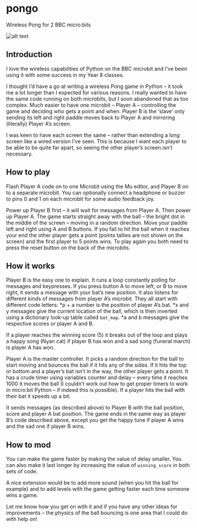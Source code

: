 # pongo
Wireless Pong for 2 BBC micro:bits

![alt text](http://www.suppertime.co.uk/blogmywiki/wp-content/uploads/2016/12/DSCF85883.jpg)

## Introduction
I love the wireless capabilities of Python on the BBC microbit and I’ve been using it with some success in my Year 8 classes.

I thought I’d have a go at writing a wireless Pong game in Python – it took me a lot longer than I expected for various reasons. I really wanted to have the same code running on both microbits, but I soon abandoned that as too complex. Much easier to have one microbit – Player A – controlling the game and deciding who gets a point and when. Player B is the ‘slave’ only sending its left and right paddle moves back to Player A and mirroring (literally) Player A’s screen.

I was keen to have each screen the same – rather than extending a long screen like a wired version I’ve seen. This is because I want each player to be able to be quite far apart, so seeing the other player’s screen isn’t necessary.

## How to play

Flash Player A code on to one Microbit using the Mu editor, and Player B on to a separate microbit. You can optionally connect a headphone or buzzer to pins 0 and 1 on each microbit for some audio feedback joy.

Power up Player B first – it will wait for messages from Player A. Then power up Player A. The game starts straight away with the ball – the bright dot in the middle of the screen – moving in a random direction. Move your paddle left and right using A and B buttons. If you fail to hit the ball when it reaches your end the other player gets a point (points tallies are not shown on the screen) and the first player to 5 points wins. To play again you both need to press the reset button on the back of the microbits.

## How it works

Player B is the easy one to explain. It runs a loop constantly polling for messages and keypresses. If you press button A to move left, or B to move right, it sends a message with your bat’s new position. It also listens for different kinds of messages from player A’s microbit. They all start with different code letters:
*p + a number is the position of player A’s bat.
*x and y messages give the current location of the ball, which is then inverted using a dictionary look-up table called `bat_map`.
*a and b messages give the respective scores or player A and B.

If a player reaches the winning score (5) it breaks out of the loop and plays a happy song (Nyan cat) if player B has won and a sad song (funeral march) is player A has won.

Player A is the master controller. It picks a random direction for the ball to start moving and bounces the ball if it hits any of the sides. If it hits the top or bottom and a player’s bat isn’t in the way, the other player gets a point. It has a crude timer using variables counter and delay – every time it reaches 1000 it moves the ball (I couldn’t work out how to get proper timers to work in micro:bit Python – if indeed this is possible). If a player hits the ball with their bat it speeds up a bit.

It sends messages (as described above) to Player B with the ball position, score and player A bat position. The game ends in the same way as player B’s code described above, except you get the happy tune if player A wins and the sad one if player B wins.

## How to mod

You can make the game faster by making the value of delay smaller. You can also make it last longer by increasing the value of `winning_score` in both sets of code.

A nice extension would be to add more sound (when you hit the ball for example) and to add levels with the game getting faster each time someone wins a game.

Let me know how you get on with it and if you have any other ideas for improvements – the physics of the ball bouncing is one area that I could do with help on!

